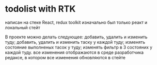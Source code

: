 # todolist with RTK

напиcан на стеке React, redux toolkit
изначально был только реакт и локальный стейт

В проекте можно делать следующее:
  добавить, удалить и изменить туду;
  добавить, удалить и изменить таску у каждой туду;
  изменять состояние выполненых тасок у туду;
  изменять фильтр в 3 состояних у каждой туду.
  все изменения отображаются в среде разработчика редаксе, в котором все изменения обновляются в стейте
  

